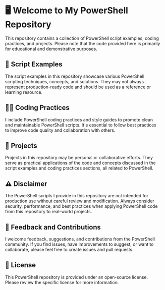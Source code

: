 <!DOCTYPE html>
<html>

<body>
  <h1>🖥️ Welcome to My PowerShell Repository</h1>
  <p>This repository contains a collection of PowerShell script examples, coding practices, and projects. Please note that the code provided here is primarily for educational and demonstrative purposes.</p>
  
  <h2>📝 Script Examples</h2>
  <p>The script examples in this repository showcase various PowerShell scripting techniques, concepts, and solutions. They may not always represent production-ready code and should be used as a reference or learning resource.</p>
  
  <h2>👨‍💻 Coding Practices</h2>
  <p>I include PowerShell coding practices and style guides to promote clean and maintainable PowerShell scripts. It's essential to follow best practices to improve code quality and collaboration with others.</p>
  
  <h2>🚀 Projects</h2>
  <p>Projects in this repository may be personal or collaborative efforts. They serve as practical applications of the code and concepts discussed in the script examples and coding practices sections, all related to PowerShell.</p>
  
  <h2>⚠️ Disclaimer</h2>
  <p>The PowerShell scripts I provide in this repository are not intended for production use without careful review and modification. Always consider security, performance, and best practices when applying PowerShell code from this repository to real-world projects.</p>
  
  <h2>📢 Feedback and Contributions</h2>
  <p>I welcome feedback, suggestions, and contributions from the PowerShell community. If you find issues, have improvements to suggest, or want to collaborate, please feel free to create issues and pull requests.</p>
  
  <h2>📄 License</h2>
  <p>This PowerShell repository is provided under an open-source license. Please review the specific license for more information.</p>
</body>

</html>
